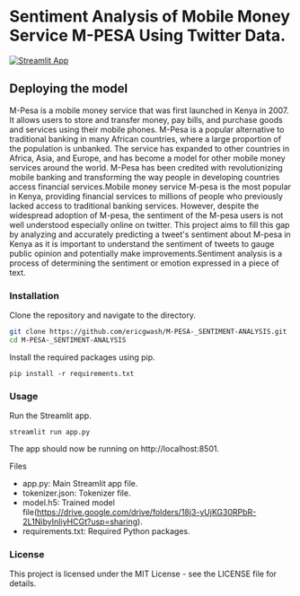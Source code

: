 # Sentiment Analysis of Mobile Money Service M-PESA Using Twitter Data.

[![Streamlit App](https://static.streamlit.io/badges/streamlit_badge_black_white.svg)](https://share.streamlit.io/ericgwash/M-PESA-_SENTIMENT-ANALYSIS/main/app.py)
## Deploying the model
M-Pesa is a mobile money service that was first launched in Kenya in 2007. It allows users to store and transfer money, pay bills, and purchase goods and services using their mobile phones. M-Pesa is a popular alternative to traditional banking in many African countries, where a large proportion of the population is unbanked. The service has expanded to other countries in Africa, Asia, and Europe, and has become a model for other mobile money services around the world. M-Pesa has been credited with revolutionizing mobile banking and transforming the way people in developing countries access financial services.Mobile money service M-pesa is the most popular in Kenya, providing financial services to millions of people who previously lacked access to traditional banking services. However, despite the widespread adoption of M-pesa, the sentiment of the M-pesa users is not well understood especially online on twitter. This project aims to fill this gap by analyzing and accurately predicting a tweet's sentiment about M-pesa in Kenya as it is important to understand the sentiment of tweets to gauge public opinion and potentially make improvements.Sentiment analysis is a process of determining the sentiment or emotion expressed in a piece of text.


### Installation

Clone the repository and navigate to the directory.

```bash
git clone https://github.com/ericgwash/M-PESA-_SENTIMENT-ANALYSIS.git
cd M-PESA-_SENTIMENT-ANALYSIS
```
Install the required packages using pip.

```
pip install -r requirements.txt

```

### Usage
Run the Streamlit app.

```
streamlit run app.py
```
The app should now be running on http://localhost:8501.

Files
* app.py: Main Streamlit app file.
* tokenizer.json: Tokenizer file.
* model.h5: Trained model file(https://drive.google.com/drive/folders/18j3-yUjKG30RPbR-2L1NibyInIiyHCGt?usp=sharing).
* requirements.txt: Required Python packages.

### License
This project is licensed under the MIT License - see the LICENSE file for details.
